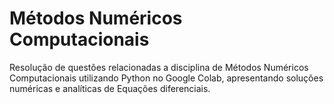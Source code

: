 # Métodos Numéricos Computacionais
Resolução de questões relacionadas a disciplina de Métodos Numéricos Computacionais utilizando Python no Google Colab, apresentando soluções numéricas e analíticas de Equações diferenciais.
